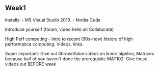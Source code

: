 

## Week1

Installs: - MS Visual Studio 2019. - Nvidia Cuda

Introduce yourself (forum, video hello on Collaborate)

High Perf computing - Intro to recent (90s-now) history of high performance computing. Videos, links.

Super important: Give out 3brown1blue videos on linear algebra, Matrices because half of you haven't done the prerequisite MAT102. Give these videos out BEFORE  week 

